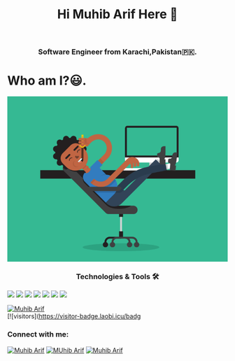 <h1 align="center"> Hi Muhib Arif Here 👋 </h1>
<br>
<h3 align="center"> Software Engineer from Karachi,Pakistan🇵🇰.</h3>

<h1 align="left" font="bold">Who am I?😃.</h1>

<img align="center" src="5eKX.gif" alt="Gif" />

<h3 align="center">Technologies & Tools 🛠</h3>
<div align-item="row">
<img src="https://img.shields.io/badge/Ubuntu-E95420?style=for-the-badge&logo=ubuntu&logoColor=white" />
<img src="https://img.shields.io/badge/Android-3DDC84?style=for-the-badge&logo=android&logoColor=white" />
<img src="https://img.shields.io/badge/Python-3776AB?style=for-the-badge&logo=python&logoColor=white" />
<img src="https://img.shields.io/badge/HTML5-E34F26?style=for-the-badge&logo=html5&logoColor=white" />
<img src="https://img.shields.io/badge/CSS3-1572B6?style=for-the-badge&logo=css3&logoColor=white" />
<img src="https://img.shields.io/badge/Dart-0175C2?style=for-the-badge&logo=dart&logoColor=white" />
<img src="https://img.shields.io/badge/Flutter-02569B?style=for-the-badge&logo=flutter&logoColor=white" />
</div>


[![Muhib Arif](https://github-readme-stats.vercel.app/api?username=Muhib370621)](https://github.com/Muhib370621/github-readme-stats)
</br>
[![visitors](https://visitor-badge.laobi.icu/badg<h3 align="left">Connect with me:</h3>
<a href="https://www.linkedin.com/in/muhib-arif-ba08401a5/" target="blank"><img align="center" src="https://cdn.jsdelivr.net/npm/simple-icons@3.0.1/icons/linkedin.svg" alt="Muhib Arif" height="30" width="40" /></a>
<a href="https://www.facebook.com/muhib.arif.520" target="blank"><img align="center" src="https://cdn.jsdelivr.net/npm/simple-icons@3.0.1/icons/facebook.svg" alt="MUhib Arif" height="30" width="40" /></a>
<a href="https://www.instagram.com/muhib.master59/" target="blank"><img align="center" src="https://cdn.jsdelivr.net/npm/simple-icons@3.0.1/icons/instagram.svg" alt="Muhib Arif" height="30" width="40" /></a>
